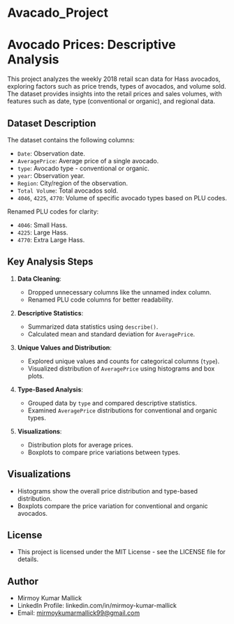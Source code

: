# Avacado_Project
# Avocado Prices: Descriptive Analysis

This project analyzes the weekly 2018 retail scan data for Hass avocados, exploring factors such as price trends, types of avocados, and volume sold. The dataset provides insights into the retail prices and sales volumes, with features such as date, type (conventional or organic), and regional data.

## Dataset Description

The dataset contains the following columns:
- `Date`: Observation date.
- `AveragePrice`: Average price of a single avocado.
- `type`: Avocado type - conventional or organic.
- `year`: Observation year.
- `Region`: City/region of the observation.
- `Total Volume`: Total avocados sold.
- `4046`, `4225`, `4770`: Volume of specific avocado types based on PLU codes.

Renamed PLU codes for clarity:
- `4046`: Small Hass.
- `4225`: Large Hass.
- `4770`: Extra Large Hass.

## Key Analysis Steps

1. **Data Cleaning**:
   - Dropped unnecessary columns like the unnamed index column.
   - Renamed PLU code columns for better readability.

2. **Descriptive Statistics**:
   - Summarized data statistics using `describe()`.
   - Calculated mean and standard deviation for `AveragePrice`.

3. **Unique Values and Distribution**:
   - Explored unique values and counts for categorical columns (`type`).
   - Visualized distribution of `AveragePrice` using histograms and box plots.

4. **Type-Based Analysis**:
   - Grouped data by `type` and compared descriptive statistics.
   - Examined `AveragePrice` distributions for conventional and organic types.

5. **Visualizations**:
   - Distribution plots for average prices.
   - Boxplots to compare price variations between types.

## Visualizations

- Histograms show the overall price distribution and type-based distribution.
- Boxplots compare the price variation for conventional and organic avocados.

## License
- This project is licensed under the MIT License - see the LICENSE file for details.
  
## Author
- Mirmoy Kumar Mallick
- LinkedIn Profile: linkedin.com/in/mirmoy-kumar-mallick
- Email: mirmoykumarmallick99@gmail.com
